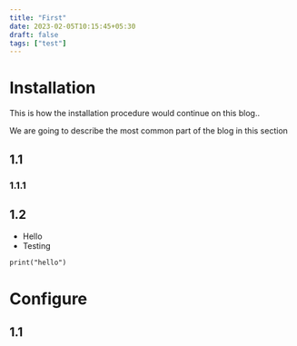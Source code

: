 ```yaml
---
title: "First"
date: 2023-02-05T10:15:45+05:30
draft: false
tags: ["test"]
---
```


# Installation

This is how the installation procedure would continue on this blog..


We are going to describe the most common part of the blog in this section

## 1.1

### 1.1.1

## 1.2

- Hello
- Testing


```
print("hello")
```

# Configure

## 1.1